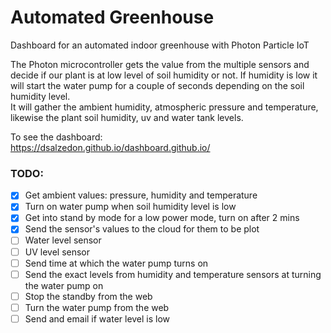 # Automated Greenhouse

Dashboard for an automated indoor greenhouse with Photon Particle IoT   

The Photon microcontroller gets the value from the multiple sensors and decide if our plant is at low level of soil humidity or not. If humidity is low it will start the water pump for a couple of seconds depending on the soil humidity level.   
It will gather the ambient humidity, atmospheric pressure and temperature, likewise the plant soil humidity, uv and water tank levels.

To see the dashboard:   
https://dsalzedon.github.io/dashboard.github.io/

### TODO:
- [x] Get ambient values: pressure, humidity and temperature
- [x] Turn on water pump when soil humidity level is low  
- [x] Get into stand by mode for a low power mode, turn on after 2 mins  
- [x] Send the sensor's values to the cloud for them to be plot 
- [ ] Water level sensor
- [ ] UV level sensor
- [ ] Send time at which the water pump turns on
- [ ] Send the exact levels from humidity and temperature sensors at turning the water pump on  
- [ ] Stop the standby from the web
- [ ] Turn the water pump from the web 
- [ ] Send and email if water level is low
